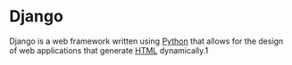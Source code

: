 # Django



Django is a web framework written using [Python](/wiki/Python) that allows for the design of web applications that generate [HTML](/wiki/HTML) dynamically.1
